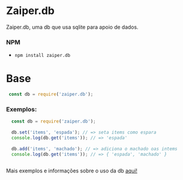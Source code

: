 # Zaiper.db
Zaiper.db, uma db que usa sqlite para apoio de dados.


### NPM
- `npm install zaiper.db`

# Base
```js
 const db = require('zaiper.db');
```

### Exemplos:
```js
  const db = require('zaiper.db');
  
  db.set('items', 'espada'); // => seta items como espara
  console.log(db.get('items')); // => 'espada'
  
  db.add('items', 'machado'); // => adiciona o machado oas intems
  console.log(db.get('items')); // => { 'espada', 'machado' }
  
```

Mais exemplos e informações sobre o uso da db [aqui!](https://zaiper.glitch.me)

